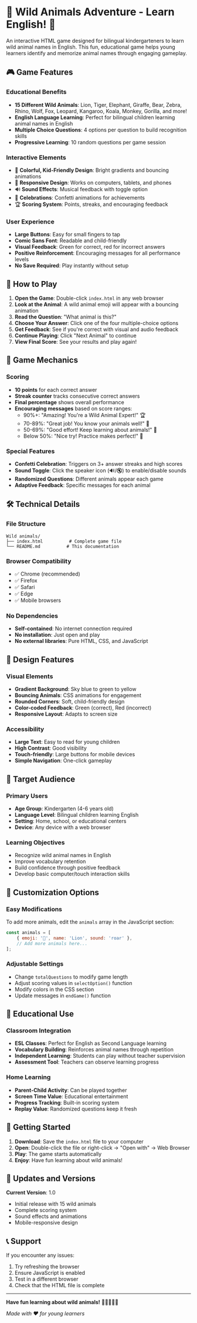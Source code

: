 # 🦁 Wild Animals Adventure - Learn English! 🐯

An interactive HTML game designed for bilingual kindergarteners to learn wild animal names in English. This fun, educational game helps young learners identify and memorize animal names through engaging gameplay.

## 🎮 Game Features

### Educational Benefits
- **15 Different Wild Animals**: Lion, Tiger, Elephant, Giraffe, Bear, Zebra, Rhino, Wolf, Fox, Leopard, Kangaroo, Koala, Monkey, Gorilla, and more!
- **English Language Learning**: Perfect for bilingual children learning animal names in English
- **Multiple Choice Questions**: 4 options per question to build recognition skills
- **Progressive Learning**: 10 random questions per game session

### Interactive Elements
- 🎨 **Colorful, Kid-Friendly Design**: Bright gradients and bouncing animations
- 📱 **Responsive Design**: Works on computers, tablets, and phones
- 🔊 **Sound Effects**: Musical feedback with toggle option
- 🎉 **Celebrations**: Confetti animations for achievements
- 🏆 **Scoring System**: Points, streaks, and encouraging feedback

### User Experience
- **Large Buttons**: Easy for small fingers to tap
- **Comic Sans Font**: Readable and child-friendly
- **Visual Feedback**: Green for correct, red for incorrect answers
- **Positive Reinforcement**: Encouraging messages for all performance levels
- **No Save Required**: Play instantly without setup

## 🚀 How to Play

1. **Open the Game**: Double-click `index.html` in any web browser
2. **Look at the Animal**: A wild animal emoji will appear with a bouncing animation
3. **Read the Question**: "What animal is this?"
4. **Choose Your Answer**: Click one of the four multiple-choice options
5. **Get Feedback**: See if you're correct with visual and audio feedback
6. **Continue Playing**: Click "Next Animal" to continue
7. **View Final Score**: See your results and play again!

## 🎯 Game Mechanics

### Scoring
- **10 points** for each correct answer
- **Streak counter** tracks consecutive correct answers
- **Final percentage** shows overall performance
- **Encouraging messages** based on score ranges:
  - 90%+: "Amazing! You're a Wild Animal Expert!" 🏆
  - 70-89%: "Great job! You know your animals well!" 🥈
  - 50-69%: "Good effort! Keep learning about animals!" 🥉
  - Below 50%: "Nice try! Practice makes perfect!" 🌟

### Special Features
- **Confetti Celebration**: Triggers on 3+ answer streaks and high scores
- **Sound Toggle**: Click the speaker icon (🔊/🔇) to enable/disable sounds
- **Randomized Questions**: Different animals appear each game
- **Adaptive Feedback**: Specific messages for each animal

## 🛠️ Technical Details

### File Structure
```
Wild animals/
├── index.html          # Complete game file
└── README.md          # This documentation
```

### Browser Compatibility
- ✅ Chrome (recommended)
- ✅ Firefox
- ✅ Safari
- ✅ Edge
- ✅ Mobile browsers

### No Dependencies
- **Self-contained**: No internet connection required
- **No installation**: Just open and play
- **No external libraries**: Pure HTML, CSS, and JavaScript

## 🎨 Design Features

### Visual Elements
- **Gradient Background**: Sky blue to green to yellow
- **Bouncing Animals**: CSS animations for engagement
- **Rounded Corners**: Soft, child-friendly design
- **Color-coded Feedback**: Green (correct), Red (incorrect)
- **Responsive Layout**: Adapts to screen size

### Accessibility
- **Large Text**: Easy to read for young children
- **High Contrast**: Good visibility
- **Touch-friendly**: Large buttons for mobile devices
- **Simple Navigation**: One-click gameplay

## 🧒 Target Audience

### Primary Users
- **Age Group**: Kindergarten (4-6 years old)
- **Language Level**: Bilingual children learning English
- **Setting**: Home, school, or educational centers
- **Device**: Any device with a web browser

### Learning Objectives
- Recognize wild animal names in English
- Improve vocabulary retention
- Build confidence through positive feedback
- Develop basic computer/touch interaction skills

## 🔧 Customization Options

### Easy Modifications
To add more animals, edit the `animals` array in the JavaScript section:
```javascript
const animals = [
    { emoji: '🦁', name: 'Lion', sound: 'roar' },
    // Add more animals here...
];
```

### Adjustable Settings
- Change `totalQuestions` to modify game length
- Adjust scoring values in `selectOption()` function
- Modify colors in the CSS section
- Update messages in `endGame()` function

## 📖 Educational Use

### Classroom Integration
- **ESL Classes**: Perfect for English as Second Language learning
- **Vocabulary Building**: Reinforces animal names through repetition
- **Independent Learning**: Students can play without teacher supervision
- **Assessment Tool**: Teachers can observe learning progress

### Home Learning
- **Parent-Child Activity**: Can be played together
- **Screen Time Value**: Educational entertainment
- **Progress Tracking**: Built-in scoring system
- **Replay Value**: Randomized questions keep it fresh

## 🚀 Getting Started

1. **Download**: Save the `index.html` file to your computer
2. **Open**: Double-click the file or right-click → "Open with" → Web Browser
3. **Play**: The game starts automatically
4. **Enjoy**: Have fun learning about wild animals!

## 🔄 Updates and Versions

**Current Version**: 1.0
- Initial release with 15 wild animals
- Complete scoring system
- Sound effects and animations
- Mobile-responsive design

## 📞 Support

If you encounter any issues:
1. Try refreshing the browser
2. Ensure JavaScript is enabled
3. Test in a different browser
4. Check that the HTML file is complete

---

**Have fun learning about wild animals!** 🦁🐯🐘🦒🐻

*Made with ❤️ for young learners*
